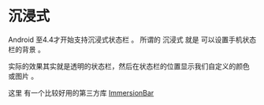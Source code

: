 # 沉浸式
Android 至4.4才开始支持沉浸式状态栏  。
所谓的 沉浸式 就是  可以设置手机状态栏的背景 。

实际的效果其实就是透明的状态栏，然后在状态栏的位置显示我们自定义的颜色 或图片 。



这里 有一个比较好用的第三方库 [ImmersionBar](https://github.com/gyf-dev/ImmersionBar)
